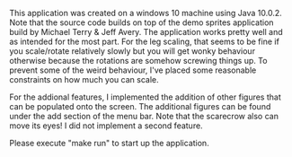 This application was created on a windows 10 machine using Java 10.0.2. Note that the source code builds on top of the demo sprites application build by Michael Terry & Jeff Avery. The application works pretty well and as intended for the most part. For the leg scaling, that seems to be fine if you scale/rotate relatively slowly but you will get wonky behaviour otherwise because the rotations are somehow screwing things up. To prevent some of the weird behaviour, I've placed some reasonable constraints on how much you can scale.

For the addional features, I implemented the addition of other figures that can be populated onto the screen. The additional figures can be found under the add section of the menu bar. Note that the scarecrow also can move its eyes! I did not implement a second feature.

Please execute "make run" to start up the application.